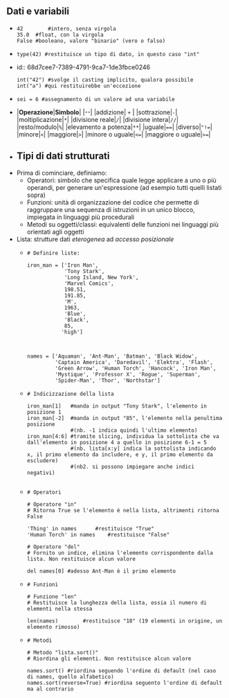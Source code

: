 ## Dati e variabili
- ```
  42 		#intero, senza virgola
  35.0 	#float, con la virgola
  False	#booleano, valore "binario" (vero o falso)
  ```
- ```
  type(42) #restituisce un tipo di dato, in questo caso "int"
  ```
- id:: 68d7cee7-7389-4791-9ca7-1de3fbce0246
  ```
  int("42") #svolge il casting implicito, qualora possibile
  int("a") #qui restituirebbe un'eccezione
  ```
- ```
  sei = 6 #assegnamento di un valore ad una variabile
  ```
- |**Operazione**|**Simbolo**|
  |--|
  |addizione| `+` |
  |sottrazione|`-`|
  |moltiplicazione|`*`|
  |divisione reale|`/`|
  |divisione intera|`//`|
  |resto/modulo|`%`|
  |elevamento a potenza|`**`|
  |uguale|`==`|
  |diverso|`"!=`|
  |minore|`<`|
  |maggiore|`>`|
  |minore o uguale|`<=`|
  |maggiore o uguale|`>=`|
- ## Tipi di dati strutturati
- Prima di cominciare, definiamo:
	- Operatori: simbolo che specifica quale legge applicare a uno o più operandi, per generare un'espressione (ad esempio tutti quelli listati sopra)
	- Funzioni: unità di organizzazione del codice che permette di raggruppare una sequenza di istruzioni in un unico blocco, impiegata in linguaggi più procedurali
	- Metodi su oggetti/classi: equivalenti delle funzioni nei linguaggi più orientati agli oggetti
- Lista: strutture dati *eterogenea* ad *accesso posizionale*
	- ```
	  # Definire liste:
	  
	  iron_man = ['Iron Man',
	              'Tony Stark',
	              'Long Island, New York',
	              'Marvel Comics',
	              198.51,
	              191.85,
	              'M',
	              1963,
	              'Blue',
	              'Black',
	              85,
	             'high']
	  
	  
	  
	  names = ['Aquaman', 'Ant-Man', 'Batman', 'Black Widow',
	           'Captain America', 'Daredavil', 'Elektra', 'Flash',
	           'Green Arrow', 'Human Torch', 'Hancock', 'Iron Man',
	           'Mystique', 'Professor X', 'Rogue', 'Superman',
	           'Spider-Man', 'Thor', 'Northstar']
	  ```
	- ```
	  # Indicizzazione della lista
	  
	  iron_man[1] 	#manda in output "Tony Stark", l'elemento in posizione 1
	  iron_man[-2] 	#manda in output "85", l'elemento nella penultima posizione 
	  				#(nb. -1 indica quindi l'ultimo elemento)
	  iron_man[4:6]	#tramite slicing, individua la sottolista che va dall'elemento in posizione 4 a quello in posizione 6-1 = 5
	  				#(nb. lista[x:y] indica la sottolista indicando x, il primo elemento da includere, e y, il primo elemento da escludere)
	  				#(nb2. si possono impiegare anche indici negativi)
	                  
	  ```
	- ```
	  # Operatori
	  
	  # Operatore "in"
	  # Ritorna True se l'elemento è nella lista, altrimenti ritorna False
	  
	  'Thing' in names		#restituisce "True"
	  'Human Torch' in names	#restituisce "False"
	  
	  # Operatore "del"
	  # Fornito un indice, elimina l'elemento corrispondente dalla lista. Non restituisce alcun valore
	  
	  del names[0] #adesso Ant-Man è il primo elemento
	  ```
	- ```
	  # Funzioni
	  
	  # Funzione "len"
	  # Restituisce la lunghezza della lista, ossia il numero di elementi nella stessa
	  
	  len(names)		#restituisce "18" (19 elementi in origine, un elemento rimosso)
	  ```
	- ```
	  # Metodi
	  
	  # Metodo "lista.sort()"
	  # Riordina gli elementi. Non restituisce alcun valore
	  
	  names.sort() #riordina seguendo l'ordine di default (nel caso di names, quello alfabetico)
	  names.sort(reverse=True) #riordina seguento l'ordine di default ma al contrario
	  ```